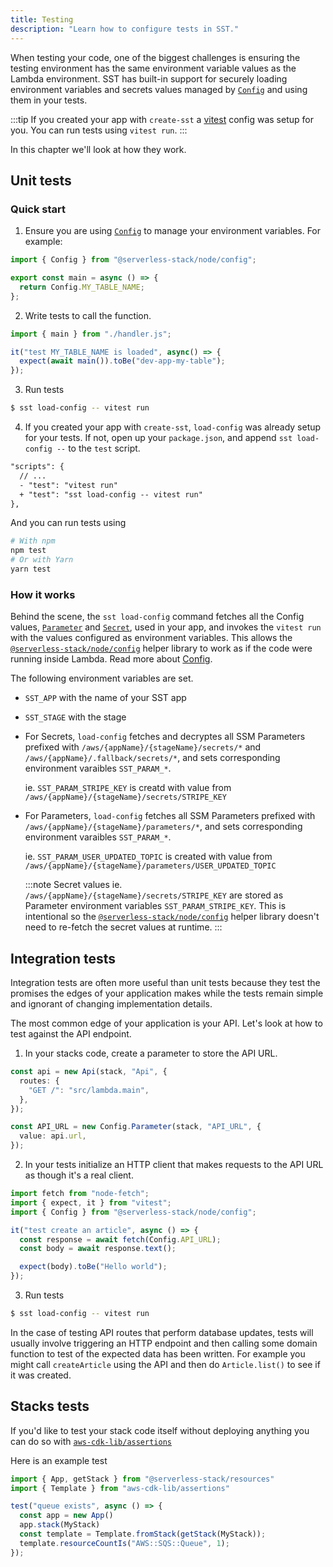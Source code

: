 ```yaml
---
title: Testing
description: "Learn how to configure tests in SST."
---
```


When testing your code, one of the biggest challenges is ensuring the testing environment has the same environment variable values as the Lambda environment. SST has built-in support for securely loading environment variables and secrets values managed by [`Config`](../environment-variables.md) and using them in your tests.

:::tip
If you created your app with `create-sst` a [vitest](https://vitest.dev/config/) config was setup for you. You can run tests using `vitest run`.
:::

In this chapter we'll look at how they work.

## Unit tests

### Quick start

1. Ensure you are using [`Config`](../environment-variables.md) to manage your environment variables. For example:

  ```ts title="handler.ts"
  import { Config } from "@serverless-stack/node/config";

  export const main = async () => {
    return Config.MY_TABLE_NAME;
  };
  ```

2. Write tests to call the function.

  ```ts title="handler.test.ts"
  import { main } from "./handler.js";

  it("test MY_TABLE_NAME is loaded", async() => {
    expect(await main()).toBe("dev-app-my-table");
  });
  ```

3. Run tests

  ```bash
  $ sst load-config -- vitest run
  ```

4. If you created your app with `create-sst`, `load-config` was already setup for your tests. If not, open up your `package.json`, and append `sst load-config --` to the `test` script.

  ```diff
  "scripts": {
    // ...
    - "test": "vitest run"
    + "test": "sst load-config -- vitest run"
  }, 
  ```

  And you can run tests using

  ```bash
  # With npm
  npm test
  # Or with Yarn
  yarn test
  ```

### How it works

Behind the scene, the `sst load-config` command fetches all the Config values, [`Parameter`](constructs/Parameter.md) and [`Secret`](constructs/Secret.md), used in your app, and invokes the `vitest run` with the values configured as environment variables. This allows the [`@serverless-stack/node/config`](packages/node.md#config) helper library to work as if the code were running inside Lambda. Read more about [Config](../environment-variables.md).

The following environment variables are set.
- `SST_APP` with the name of your SST app
- `SST_STAGE` with the stage
- For Secrets, `load-config` fetches and decryptes all SSM Parameters prefixed with `/aws/{appName}/{stageName}/secrets/*` and `/aws/{appName}/.fallback/secrets/*`, and sets corresponding environment varaibles `SST_PARAM_*`.

  ie. `SST_PARAM_STRIPE_KEY` is creatd with value from `/aws/{appName}/{stageName}/secrets/STRIPE_KEY`
- For Parameters, `load-config` fetches all SSM Parameters prefixed with `/aws/{appName}/{stageName}/parameters/*`, and sets corresponding environment varaibles `SST_PARAM_*`.

  ie. `SST_PARAM_USER_UPDATED_TOPIC` is created with value from `/aws/{appName}/{stageName}/parameters/USER_UPDATED_TOPIC`

  :::note
  Secret values ie. `/aws/{appName}/{stageName}/secrets/STRIPE_KEY` are stored as Parameter environment variables `SST_PARAM_STRIPE_KEY`. This is intentional so the [`@serverless-stack/node/config`](packages/node.md#config) helper library doesn't need to re-fetch the secret values at runtime.
  :::

## Integration tests

Integration tests are often more useful than unit tests because they test the promises the edges of your application makes while the tests remain simple and ignorant of changing implementation details.

The most common edge of your application is your API. Let's look at how to test against the API endpoint.

1. In your stacks code, create a parameter to store the API URL.

  ```ts {7-9}
  const api = new Api(stack, "Api", {
    routes: {
      "GET /": "src/lambda.main",
    },
  });

  const API_URL = new Config.Parameter(stack, "API_URL", {
    value: api.url,
  });
  ```

2. In your tests initialize an HTTP client that makes requests to the API URL as though it's a real client.

  ```ts
  import fetch from "node-fetch";
  import { expect, it } from "vitest";
  import { Config } from "@serverless-stack/node/config";

  it("test create an article", async () => {
    const response = await fetch(Config.API_URL);
    const body = await response.text();

    expect(body).toBe("Hello world");
  });
  ```

3. Run tests

  ```bash
  $ sst load-config -- vitest run
  ```

In the case of testing API routes that perform database updates, tests will usually involve triggering an HTTP endpoint and then calling some domain function to test of the expected data has been written.  For example you might call `createArticle` using the API and then do `Article.list()` to see if it was created.

## Stacks tests

If you'd like to test your stack code itself without deploying anything you can do so with [`aws-cdk-lib/assertions`](https://docs.aws.amazon.com/cdk/api/v2/docs/aws-cdk-lib.assertions-readme.html)

Here is an example test

```ts
import { App, getStack } from "@serverless-stack/resources"
import { Template } from "aws-cdk-lib/assertions"

test("queue exists", async () => {
  const app = new App()
  app.stack(MyStack)
  const template = Template.fromStack(getStack(MyStack));
  template.resourceCountIs("AWS::SQS::Queue", 1);
});
```
